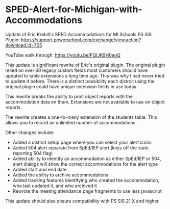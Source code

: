 # SPED-Alert-for-Michigan-with-Accommodations
Update of Eric Krebill's SPED Accommodations for MI Schools PS SIS Plugin:
https://support.powerschool.com/exchange/view.action?download.id=705

YouTube walk through: https://youtu.be/FQlJK9H0eoQ

This update is significant rewrite of Eric's original plugin.
The original plugin relied on over 60 legacy custom fields most
customers should have updated to table extensions a long time ago. This
was why I had never tried to update it before. There is a distinct 
possibility each distrcit using the original plugin could have unique 
extension fields in use today.

This rewrite breaks the ability to print object reports with the
accommodation data on them. Extensions are not available to use on
object reports.

The rewrite creates a one-to-many extension of the students table. This
allows you to record an unlimited number of accommodations.

Other changes include:
- Added a district setup page where you can select your alert icons
- Added 504 alert separate from SpEd/IEP alert (keys off the state reporting 504 flag)
- Added ability to identify an accommodation as either SpEd/IEP or 504, alert dialogs will show the correct accommodations for the alert type
- Added start and end date
- Added the ability to archive accommodations
- Added tracking features identifying who created the accommodation, who last updated it, and who archived it
- Rewrote the meeting attendance page fragments to use less javascript

This update should also ensure compatibility with PS SIS 21.X and higher.

